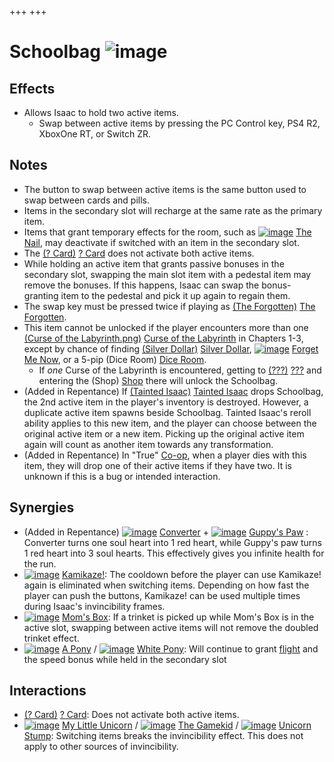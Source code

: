+++
+++

 # Schoolbag ![image](/image/Schoolbag.png) 

Effects
---------


* Allows Isaac to hold two active items.
	+ Swap between active items by pressing the PC Control key, PS4 R2, XboxOne RT, or Switch ZR.


Notes
-------


* The button to swap between active items is the same button used to swap between cards and pills.
* Items in the secondary slot will recharge at the same rate as the primary item.
* Items that grant temporary effects for the room, such as [![image](/image/The_Nail.png)](/wiki/The_Nail "The Nail") [The Nail](/wiki/The_Nail "The Nail"), may deactivate if switched with an item in the secondary slot.
* The [(? Card)](/wiki/%3F_Card "? Card") [? Card](/wiki/%3F_Card "? Card") does not activate both active items.
* While holding an active item that grants passive bonuses in the secondary slot, swapping the main slot item with a pedestal item may remove the bonuses. If this happens, Isaac can swap the bonus-granting item to the pedestal and pick it up again to regain them.
* The swap key must be pressed twice if playing as  [(The Forgotten)](/wiki/The_Forgotten "The Forgotten") [The Forgotten](/wiki/The_Forgotten "The Forgotten").
* This item cannot be unlocked if the player encounters more than one [(Curse of the Labyrinth.png)](https://static.wikia.nocookie.net/bindingofisaacre_gamepedia/images/7/77/Curse_of_the_Labyrinth.png/revision/latest?cb=20211023085047) [Curse of the Labyrinth](/wiki/Curses "Curses") in Chapters 1-3, except by chance of finding [(Silver Dollar)](/wiki/Silver_Dollar "Silver Dollar") [Silver Dollar](/wiki/Silver_Dollar "Silver Dollar"), [![image](/image/Forget_Me_Now.png)](/wiki/Forget_Me_Now "Forget Me Now") [Forget Me Now](/wiki/Forget_Me_Now "Forget Me Now"), or a 5-pip (Dice Room) [Dice Room](/wiki/Dice_Room "Dice Room").
	+ If *one* Curse of the Labyrinth is encountered, getting to [(???)](/wiki/%3F%3F%3F_(Floor) "???") [???](/wiki/%3F%3F%3F_(Floor) "??? (Floor)") and entering the (Shop) [Shop](/wiki/Shop "Shop") there will unlock the Schoolbag.
* (Added in Repentance) If  [(Tainted Isaac)](/wiki/Tainted_Isaac "Tainted Isaac") [Tainted Isaac](/wiki/Tainted_Isaac "Tainted Isaac") drops Schoolbag, the 2nd active item in the player's inventory is destroyed. However, a duplicate active item spawns beside Schoolbag. Tainted Isaac's reroll ability applies to this new item, and the player can choose between the original active item or a new item. Picking up the original active item again will count as another item towards any transformation.
* (Added in Repentance) In "True" [Co-op](/wiki/Co-op "Co-op"), when a player dies with this item, they will drop one of their active items if they have two. It is unknown if this is a bug or intended interaction.


Synergies
-----------


* (Added in Repentance) [![image](/image/Converter.png)](/wiki/Converter "Converter") [Converter](/wiki/Converter "Converter") + [![image](/image/Guppy%27s_Paw.png)](/wiki/Guppy%27s_Paw "Guppy's Paw") [Guppy's Paw](/wiki/Guppy%27s_Paw "Guppy's Paw") : Converter turns one soul heart into 1 red heart, while Guppy's paw turns 1 red heart into 3 soul hearts. This effectively gives you infinite health for the run.
* [![image](/image/Kamikaze!.png)](/wiki/Kamikaze! "Kamikaze!") [Kamikaze!](/wiki/Kamikaze! "Kamikaze!"): The cooldown before the player can use Kamikaze! again is eliminated when switching items. Depending on how fast the player can push the buttons, Kamikaze! can be used multiple times during Isaac's invincibility frames.
* [![image](/image/Mom%27s_Box.png)](/wiki/Mom%27s_Box "Mom's Box") [Mom's Box](/wiki/Mom%27s_Box "Mom's Box"): If a trinket is picked up while Mom's Box is in the active slot, swapping between active items will not remove the doubled trinket effect.
* [![image](/image/A_Pony.png)](/wiki/A_Pony "A Pony") [A Pony](/wiki/A_Pony "A Pony") / [![image](/image/White_Pony.png)](/wiki/White_Pony "White Pony") [White Pony](/wiki/White_Pony "White Pony"): Will continue to grant [flight](/wiki/Flight "Flight") and the speed bonus while held in the secondary slot


Interactions
--------------


* [(? Card)](/wiki/%3F_Card "? Card") [? Card](/wiki/%3F_Card "? Card"): Does not activate both active items.
* [![image](/image/My_Little_Unicorn.png)](/wiki/My_Little_Unicorn "My Little Unicorn") [My Little Unicorn](/wiki/My_Little_Unicorn "My Little Unicorn") / [![image](/image/The_Gamekid.png)](/wiki/The_Gamekid "The Gamekid") [The Gamekid](/wiki/The_Gamekid "The Gamekid") / [![image](/image/Unicorn_Stump.png)](/wiki/Unicorn_Stump "Unicorn Stump") [Unicorn Stump](/wiki/Unicorn_Stump "Unicorn Stump"): Switching items breaks the invincibility effect. This does not apply to other sources of invincibility.


